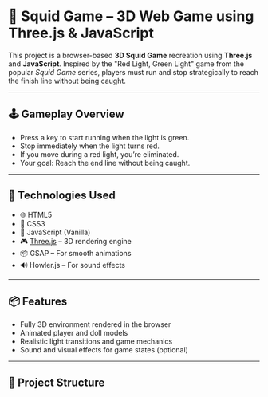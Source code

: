 # 🦑 Squid Game – 3D Web Game using Three.js & JavaScript

This project is a browser-based **3D Squid Game** recreation using **Three.js** and **JavaScript**. Inspired by the "Red Light, Green Light" game from the popular *Squid Game* series, players must run and stop strategically to reach the finish line without being caught.

---

## 🕹️ Gameplay Overview

- Press a key to start running when the light is green.
- Stop immediately when the light turns red.
- If you move during a red light, you’re eliminated.
- Your goal: Reach the end line without being caught.

---

## 🚀 Technologies Used

- 🌐 HTML5
- 🎨 CSS3
- 🧠 JavaScript (Vanilla)
- 🎮 [Three.js](https://threejs.org/) – 3D rendering engine
- 📦 GSAP – For smooth animations
- 🔊 Howler.js – For sound effects

---

## 📦 Features

- Fully 3D environment rendered in the browser
- Animated player and doll models
- Realistic light transitions and game mechanics
- Sound and visual effects for game states (optional)

---

## 📁 Project Structure

